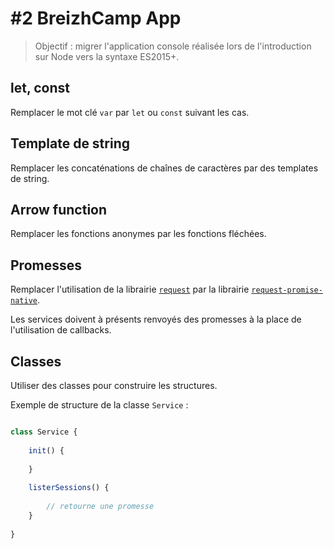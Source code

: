 # #2 BreizhCamp App

> Objectif : migrer l'application console réalisée lors de l'introduction sur Node vers la syntaxe ES2015+.

## let, const

Remplacer le mot clé `var` par `let` ou `const` suivant les cas.

## Template de string

Remplacer les concaténations de chaînes de caractères par des templates de string.

## Arrow function

Remplacer les fonctions anonymes par les fonctions fléchées.

## Promesses

Remplacer l'utilisation de la librairie [`request`](https://github.com/request/request) par la librairie [`request-promise-native`](https://github.com/request/request-promise-native).

Les services doivent à présents renvoyés des promesses à la place de l'utilisation de callbacks.

## Classes

Utiliser des classes pour construire les structures.

Exemple de structure de la classe `Service` :

```js

class Service {
    
    init() {
        
    }
    
    listerSessions() {
        
        // retourne une promesse
    }
    
}
```

